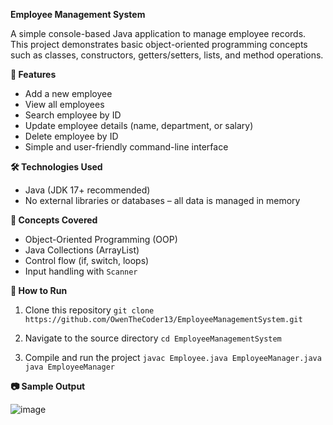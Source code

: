  **Employee Management System**

A simple console-based Java application to manage employee records. This project demonstrates basic object-oriented programming concepts such as classes, constructors, getters/setters, lists, and method operations.

**🚀 Features**

- Add a new employee
- View all employees
- Search employee by ID
- Update employee details (name, department, or salary)
- Delete employee by ID
- Simple and user-friendly command-line interface

 **🛠️ Technologies Used**

- Java (JDK 17+ recommended)
- No external libraries or databases – all data is managed in memory

**🧠 Concepts Covered**

- Object-Oriented Programming (OOP)
- Java Collections (ArrayList)
- Control flow (if, switch, loops)
- Input handling with `Scanner`

**📝 How to Run**
1. Clone this repository 
```git clone https://github.com/OwenTheCoder13/EmployeeManagementSystem.git```

2. Navigate to the source directory
```cd EmployeeManagementSystem```

3. Compile and run the project
```javac Employee.java EmployeeManager.java```
```java EmployeeManager```

**📷 Sample Output**

![image](https://github.com/user-attachments/assets/ee008497-cb4c-493e-a3f1-25d709aa503e)

